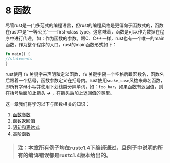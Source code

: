 # 8 函数
  尽管rust是一门多范式的编程语言，但rust的编程风格是更偏向于函数式的，函数在rust中是“一等公民”——first-class type。这意味着，函数是可以作为数据在程序中进行传递，如：作为函数的参数。跟C、C++一样，rust也有一个唯一的main函数，作为整个程序的入口。rust的main函数形式如下：  
  ```rust
fn main() {
  //statements  
}
  ```
  rust使用 `fn` 关键字来声明和定义函数，`fn` 关键字隔一个空格后跟函数名，函数名后跟着一个括号，函数参数定义在括号内。rust使用`snake_case`风格来命名函数，即所有字母小写并使用下划线类分隔单词，如：`foo_bar`。如果函数有返回值，则在括号后面加上箭头 __->__ ，在箭头后加上返回值的类型。  

  这一章我们将学习以下与函数相关的知识：  
  1. [函数参数](arguement.md)
  2. [函数返回值](return_value.md)
  3. [语句和表达式](statement_expression.md)
  4. [高阶函数](high_order_function.md)

> ### 注：本章所有例子均在rustc1.4下编译通过，且例子中说明的所有的编译错误都是rustc1.4版本给出的。
